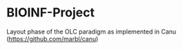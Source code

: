 # BIOINF-Project
Layout phase of the OLC paradigm as implemented in Canu (https://github.com/marbl/canu)
